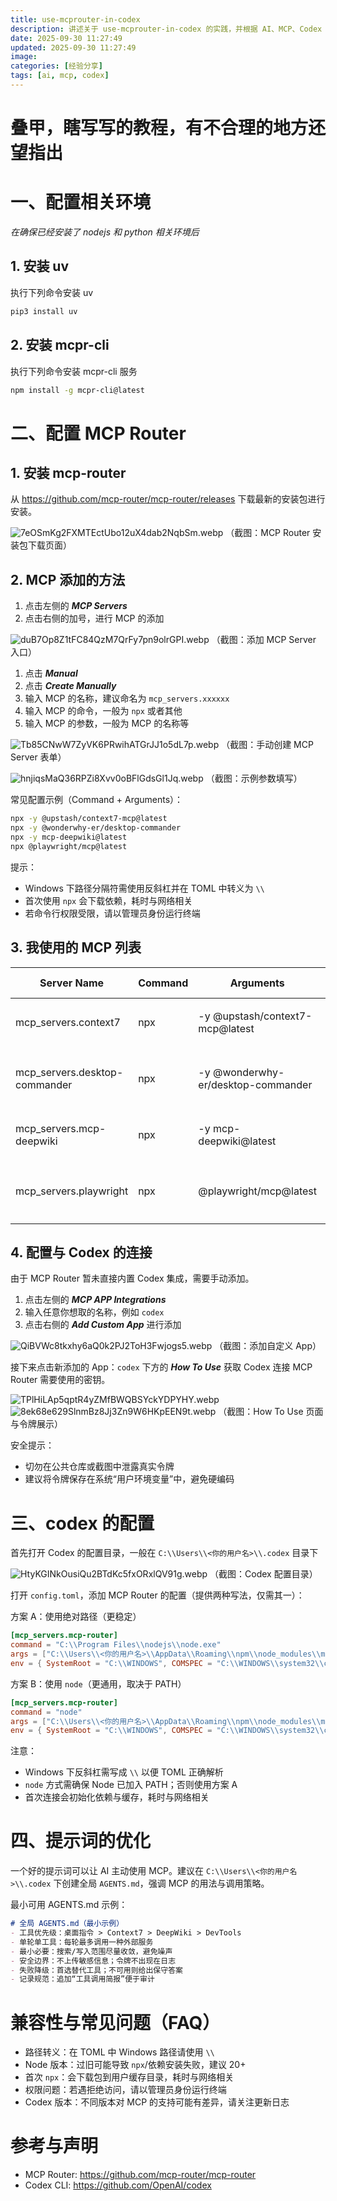 ```yaml
---
title: use-mcprouter-in-codex
description: 讲述关于 use-mcprouter-in-codex 的实践，并根据 AI、MCP、Codex 给出经验分享与坑位总结。
date: 2025-09-30 11:27:49
updated: 2025-09-30 11:27:49
image: 
categories: [经验分享]
tags: [ai, mcp, codex]
---
```


# 叠甲，瞎写写的教程，有不合理的地方还望指出

# 一、配置相关环境

*在确保已经安装了 nodejs 和 python 相关环境后*

## 1. 安装 uv

执行下列命令安装 uv

```bash
pip3 install uv
```
## 2. 安装 mcpr-cli

执行下列命令安装 mcpr-cli 服务

```bash
npm install -g mcpr-cli@latest
```

# 二、配置 MCP Router

## 1. 安装 mcp-router

从 https://github.com/mcp-router/mcp-router/releases 下载最新的安装包进行安装。

![7eOSmKg2FXMTEctUbo12uX4dab2NqbSm.webp](https://cdn.nodeimage.com/i/7eOSmKg2FXMTEctUbo12uX4dab2NqbSm.webp)
（截图：MCP Router 安装包下载页面）
## 2. MCP 添加的方法

1. 点击左侧的 ***MCP Servers***
2. 点击右侧的加号，进行 MCP 的添加

![duB7Op8Z1tFC84QzM7QrFy7pn9olrGPI.webp](https://cdn.nodeimage.com/i/duB7Op8Z1tFC84QzM7QrFy7pn9olrGPI.webp)
（截图：添加 MCP Server 入口）

1. 点击 ***Manual***
2. 点击 ***Create Manually***
3. 输入 MCP 的名称，建议命名为 `mcp_servers.xxxxxx`
4. 输入 MCP 的命令，一般为 `npx` 或者其他
5. 输入 MCP 的参数，一般为 MCP 的名称等

![Tb85CNwW7ZyVK6PRwihATGrJJ1o5dL7p.webp](https://cdn.nodeimage.com/i/Tb85CNwW7ZyVK6PRwihATGrJJ1o5dL7p.webp)
（截图：手动创建 MCP Server 表单）

![hnjiqsMaQ36RPZi8Xvv0oBFlGdsGl1Jq.webp](https://cdn.nodeimage.com/i/hnjiqsMaQ36RPZi8Xvv0oBFlGdsGl1Jq.webp)
（截图：示例参数填写）

常见配置示例（Command + Arguments）：

```bash
npx -y @upstash/context7-mcp@latest
npx -y @wonderwhy-er/desktop-commander
npx -y mcp-deepwiki@latest
npx @playwright/mcp@latest
```
提示：
- Windows 下路径分隔符需使用反斜杠并在 TOML 中转义为 `\\`
- 首次使用 `npx` 会下载依赖，耗时与网络相关
- 若命令行权限受限，请以管理员身份运行终端

## 3. 我使用的 MCP 列表

| Server Name | Command | Arguments | Environment Variables | 用途 |
| --- | --- | --- | --- | --- |
| mcp_servers.context7 | npx | -y @upstash/context7-mcp@latest |  | 官方文档聚合与检索 |
| mcp_servers.desktop-commander | npx | -y @wonderwhy-er/desktop-commander |  | 本地文件/进程/搜索/编辑/REPL |
| mcp_servers.mcp-deepwiki | npx | -y mcp-deepwiki@latest |  | 文档仓库补充检索 |
| mcp_servers.playwright | npx | @playwright/mcp@latest |  | 页面自动化与截图校验 |
## 4. 配置与 Codex 的连接

由于 MCP Router 暂未直接内置 Codex 集成，需要手动添加。

1. 点击左侧的 ***MCP APP Integrations***
2. 输入任意你想取的名称，例如 `codex`
3. 点击右侧的 ***Add Custom App*** 进行添加

![QiBVWc8tkxhy6aQ0k2PJ2ToH3Fwjogs5.webp](https://cdn.nodeimage.com/i/QiBVWc8tkxhy6aQ0k2PJ2ToH3Fwjogs5.webp)
（截图：添加自定义 App）

接下来点击新添加的 App：`codex` 下方的 ***How To Use*** 获取 Codex 连接 MCP Router 需要使用的密钥。

![TPlHiLAp5qptR4yZMfBWQBSYckYDPYHY.webp](https://cdn.nodeimage.com/i/TPlHiLAp5qptR4yZMfBWQBSYckYDPYHY.webp)
![8ek68e629SlnmBz8Jj3Zn9W6HKpEEN9t.webp](https://cdn.nodeimage.com/i/8ek68e629SlnmBz8Jj3Zn9W6HKpEEN9t.webp)
（截图：How To Use 页面与令牌展示）

安全提示：
- 切勿在公共仓库或截图中泄露真实令牌
- 建议将令牌保存在系统“用户环境变量”中，避免硬编码
# 三、codex 的配置

首先打开 Codex 的配置目录，一般在 `C:\\Users\\<你的用户名>\\.codex` 目录下

![HtyKGINkOusiQu2BTdKc5fxORxlQV91g.webp](https://cdn.nodeimage.com/i/HtyKGINkOusiQu2BTdKc5fxORxlQV91g.webp)
（截图：Codex 配置目录）

打开 `config.toml`，添加 MCP Router 的配置（提供两种写法，仅需其一）：

方案 A：使用绝对路径（更稳定）

```toml
[mcp_servers.mcp-router]
command = "C:\\Program Files\\nodejs\\node.exe"
args = ["C:\\Users\\<你的用户名>\\AppData\\Roaming\\npm\\node_modules\\mcpr-cli\\dist\\mcpr.js", "connect"]
env = { SystemRoot = "C:\\WINDOWS", COMSPEC = "C:\\WINDOWS\\system32\\cmd.exe", MCPR_TOKEN = "<你的_MCPR_TOKEN>" }
```

方案 B：使用 `node`（更通用，取决于 PATH）

```toml
[mcp_servers.mcp-router]
command = "node"
args = ["C:\\Users\\<你的用户名>\\AppData\\Roaming\\npm\\node_modules\\mcpr-cli\\dist\\mcpr.js", "connect"]
env = { SystemRoot = "C:\\WINDOWS", COMSPEC = "C:\\WINDOWS\\system32\\cmd.exe", MCPR_TOKEN = "<你的_MCPR_TOKEN>" }
```
注意：
- Windows 下反斜杠需写成 `\\` 以便 TOML 正确解析
- `node` 方式需确保 Node 已加入 PATH；否则使用方案 A
- 首次连接会初始化依赖与缓存，耗时与网络相关

# 四、提示词的优化

一个好的提示词可以让 AI 主动使用 MCP。建议在 `C:\\Users\\<你的用户名>\\.codex` 下创建全局 `AGENTS.md`，强调 MCP 的用法与调用策略。

最小可用 AGENTS.md 示例：

```md
# 全局 AGENTS.md（最小示例）
- 工具优先级：桌面指令 > Context7 > DeepWiki > DevTools
- 单轮单工具：每轮最多调用一种外部服务
- 最小必要：搜索/写入范围尽量收敛，避免噪声
- 安全边界：不上传敏感信息；令牌不出现在日志
- 失败降级：首选替代工具；不可用则给出保守答案
- 记录规范：追加“工具调用简报”便于审计
```
# 兼容性与常见问题（FAQ）

- 路径转义：在 TOML 中 Windows 路径请使用 `\\`
- Node 版本：过旧可能导致 `npx`/依赖安装失败，建议 20+
- 首次 `npx`：会下载包到用户缓存目录，耗时与网络相关
- 权限问题：若遇拒绝访问，请以管理员身份运行终端
- Codex 版本：不同版本对 MCP 的支持可能有差异，请关注更新日志

# 参考与声明

- MCP Router: https://github.com/mcp-router/mcp-router
- Codex CLI: https://github.com/OpenAI/codex
